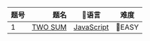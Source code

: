 | 题号 | 题名                                              | 语言      | 难度  |
| ---- | ------------------------------------------------: | :--------: | ----- |
| 1    | [TWO SUM](https://leetcode.com/problems/two-sum/) | [JavaScript](./solution/twoSum.js) | EASY |